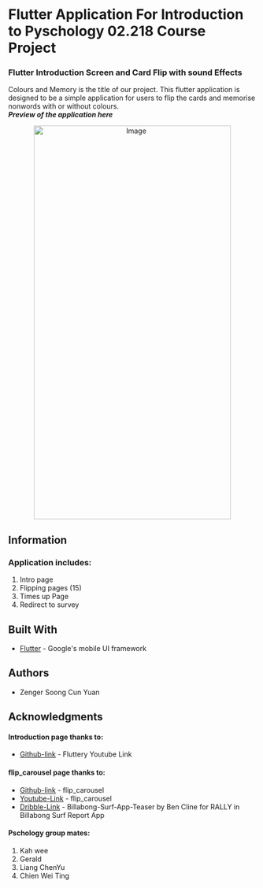 # Flutter Application For Introduction to Pyschology 02.218 Course Project   
### Flutter Introduction Screen and Card Flip with sound Effects
Colours and Memory is the title of our project. This flutter application is designed to be a simple application for users to flip the cards and memorise nonwords with or without colours.  
__*Preview of the application here*__  
<p align="center">
    <img src="Animation.gif" alt="Image" width="400px" height="800px" />
</p>

## Information
### Application includes:
1. Intro page 
2. Flipping pages (15)
3. Times up Page
4. Redirect to survey

## Built With
* [Flutter](https://flutter.dev/) - Google's mobile UI framework

## Authors
* Zenger Soong Cun Yuan

## Acknowledgments
#### Introduction page thanks to:
* [Github-link](https://github.com/aagarwal1012/IntroViews-Flutter) - Fluttery Youtube Link

#### flip_carousel page thanks to:
* [Github-link](https://github.com/matthew-carroll/flutter_ui_challenge_flip_carousel) - flip_carousel
* [Youtube-Link](https://www.youtube.com/watch?v=sWkysCKh2uY) - flip_carousel
* [Dribble-Link](https://dribbble.com/shots/2383984-Billabong-Surf-App-Teaser) - Billabong-Surf-App-Teaser by Ben Cline for RALLY in Billabong Surf Report App

#### Pschology group mates:
1. Kah wee
2. Gerald
3. Liang ChenYu
4. Chien Wei Ting
